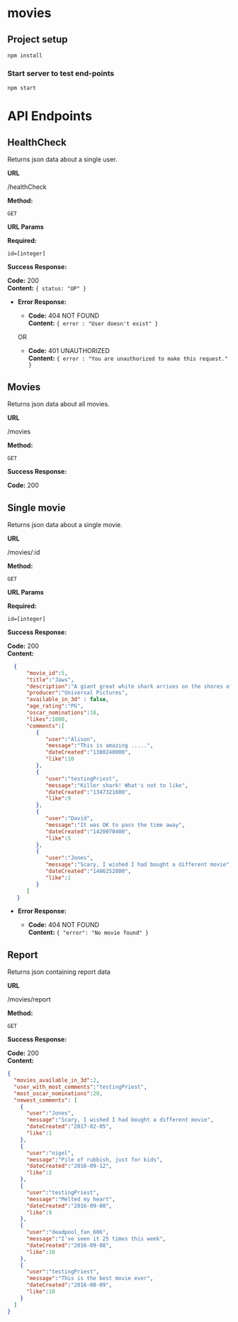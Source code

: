 # movies

## Project setup
```
npm install
```
### Start server to test end-points
```
npm start
```

# API Endpoints

**HealthCheck**
----
  Returns json data about a single user.

**URL**

  /healthCheck

**Method:**

`GET`
  
**URL Params**

  **Required:**
 
  `id=[integer]`

**Success Response:**

  **Code:** 200 <br />
  **Content:** `{ status: "UP" }`
 
* **Error Response:**

  * **Code:** 404 NOT FOUND <br />
    **Content:** `{ error : "User doesn't exist" }`

  OR

  * **Code:** 401 UNAUTHORIZED <br />
    **Content:** `{ error : "You are unauthorized to make this request." }`

**Movies**
----
  Returns json data about all movies.

**URL**

  /movies

**Method:**

`GET`
  
**Success Response:**

  **Code:** 200 <br />

**Single movie**
----
  Returns json data about a single movie.

**URL**

  /movies/:id

**Method:**

`GET`
  
**URL Params**

  **Required:**
 
  `id=[integer]`

**Success Response:**

  **Code:** 200 <br />
  **Content:** 
  ```json
    {
        "movie_id":5,
        "title":"Jaws",
        "description":"A giant great white shark arrives on the shores of a New England beach resort and wreaks havoc with bloody attacks on swimmers, until a local sheriff teams up with a marine biologist and an old seafarer to hunt the monster down.",
        "producer":"Universal Pictures",
        "available_in_3d" : false,
        "age_rating":"PG",
        "oscar_nominations":18,
        "likes":1000,
        "comments":[
           {
              "user":"Alison",
              "message":"This is amazing .....",
              "dateCreated":"1380240000",
              "like":10
           },
           {
              "user":"testingPriest",
              "message":"Killer shark! What's not to like",
              "dateCreated":"1347321600",
              "like":9
           },
           {
              "user":"David",
              "message":"It was OK to pass the time away",
              "dateCreated":"1420070400",
              "like":5
           },
           {
              "user":"Jones",
              "message":"Scary, I wished I had bought a different movie",
              "dateCreated":"1486252800",
              "like":1
           }
        ]
     }
  ```
* **Error Response:**

  * **Code:** 404 NOT FOUND <br />
    **Content:** `{ "error": "No movie found" }`

**Report**
----
  Returns json containing report data

**URL**

  /movies/report

**Method:**

`GET`

**Success Response:**

  **Code:** 200 <br />
  **Content:**
  ```json
  {
    "movies_available_in_3d":2,
    "user_with_most_comments":"testingPriest",
    "most_oscar_nominations":20,
    "newest_comments": [
      {
        "user":"Jones",
        "message":"Scary, I wished I had bought a different movie",
        "dateCreated":"2017-02-05",
        "like":1
      },
      {
        "user":"nigel",
        "message":"Pile of rubbish, just for kids",
        "dateCreated":"2016-09-12",
        "like":2
      },
      {
        "user":"testingPriest",
        "message":"Melted my heart",
        "dateCreated":"2016-09-08",
        "like":9
      },
      {
        "user":"deadpool_fan_606",
        "message":"I've seen it 25 times this week",
        "dateCreated":"2016-09-08",
        "like":10
      },
      {
        "user":"testingPriest",
        "message":"This is the best movie ever",
        "dateCreated":"2016-08-09",
        "like":10
      }
    ]
  }
  ```

